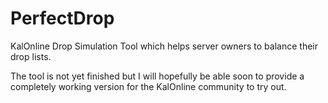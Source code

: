 # PerfectDrop
KalOnline Drop Simulation Tool which helps server owners to balance their drop lists.

The tool is not yet finished but I will hopefully be able soon to provide a completely working version for the KalOnline community to try out.
